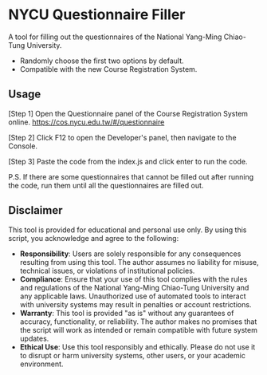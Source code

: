 # NYCU Questionnaire Filler

A tool for filling out the questionnaires of the National Yang-Ming Chiao-Tung University.

* Randomly choose the first two options by default.
* Compatible with the new Course Registration System.

## Usage

[Step 1] Open the Questionnaire panel of the Course Registration System online. https://cos.nycu.edu.tw/#/questionnaire

[Step 2] Click F12 to open the Developer's panel, then navigate to the Console.

[Step 3] Paste the code from the index.js and click enter to run the code.

P.S. If there are some questionnaires that cannot be filled out after running the code, run them until all the questionnaires are filled out.

## Disclaimer
This tool is provided for educational and personal use only. By using this script, you acknowledge and agree to the following:

* **Responsibility**: Users are solely responsible for any consequences resulting from using this tool. The author assumes no liability for misuse, technical issues, or violations of institutional policies.
* **Compliance**: Ensure that your use of this tool complies with the rules and regulations of the National Yang-Ming Chiao-Tung University and any applicable laws. Unauthorized use of automated tools to interact with university systems may result in penalties or account restrictions.
* **Warranty**: This tool is provided "as is" without any guarantees of accuracy, functionality, or reliability. The author makes no promises that the script will work as intended or remain compatible with future system updates.
* **Ethical Use**: Use this tool responsibly and ethically. Please do not use it to disrupt or harm university systems, other users, or your academic environment.
